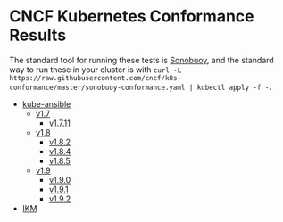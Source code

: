 # CNCF Kubernetes Conformance Results
The standard tool for running these tests is
[Sonobuoy](https://github.com/heptio/sonobuoy), and the standard way to run
these in your cluster is with `curl -L https://raw.githubusercontent.com/cncf/k8s-conformance/master/sonobuoy-conformance.yaml | kubectl apply -f -`.

- [kube-ansible](https://github.com/inwinstack/inwinkube-ansible.git)
  - [v1.7](https://github.com/cncf/k8s-conformance/pull/96)
    - [v1.7.11](/kube-ansible/v1.7/v1.7.11)
  - [v1.8](https://github.com/cncf/k8s-conformance/pull/95)
    - [v1.8.2](/kube-ansible/v1.8/v1.8.2)
    - [v1.8.4](/kube-ansible/v1.8/v1.8.4)
    - [v1.8.5](/kube-ansible/v1.8/v1.8.5)
  - [v1.9](https://github.com/cncf/k8s-conformance)
    - [v1.9.0](/kube-ansible/v1.9/v1.9.0)
    - [v1.9.1](/kube-ansible/v1.9/v1.9.1)
    - [v1.9.2](/kube-ansible/v1.9/v1.9.2)
- [IKM](https://github.com/inwinstack/ikm.git)
